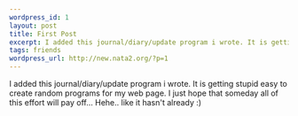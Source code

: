 ```yaml
--- 
wordpress_id: 1
layout: post
title: First Post
excerpt: I added this journal/diary/update program i wrote. It is getting stupid easy to create random programs for my web page. I just hope that someday all of this effort will pay off... Hehe.. like it hasn't already :)
tags: friends
wordpress_url: http://new.nata2.org/?p=1
---
```

I added this journal/diary/update program i wrote. It is getting stupid easy to create random programs for my web page. I just hope that someday all of this effort will pay off... Hehe.. like it hasn't already :)
